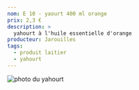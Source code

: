 ```yaml
---
nom: E 10 - yaourt 400 ml orange
prix: 2,3 €
description: >
  yahourt à l'huile essentielle d'orange
producteur: Jarouilles
tags: 
  - produit laitier
  - yahourt
---
```


![photo du yahourt](./media/yahourt.jpg)